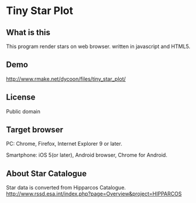 Tiny Star Plot
======================

What is this
----
This program render stars on web browser.
written in javascript and HTML5.

Demo
----
http://www.rmake.net/dycoon/files/tiny_star_plot/

License
----
Public domain

Target browser
----
PC: Chrome, Firefox, Internet Explorer 9 or later.

Smartphone: iOS 5(or later), Android browser, Chrome for Android.

About Star Catalogue
----
Star data is converted from Hipparcos Catalogue.
http://www.rssd.esa.int/index.php?page=Overview&project=HIPPARCOS

